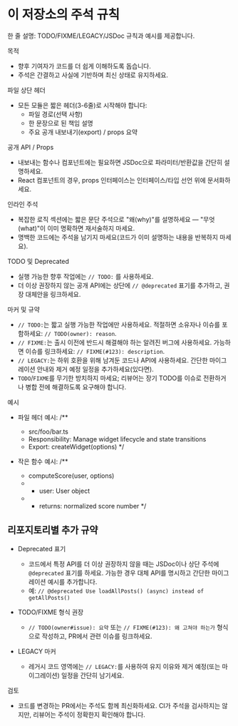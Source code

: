 # 이 저장소의 주석 규칙

한 줄 설명: TODO/FIXME/LEGACY/JSDoc 규칙과 예시를 제공합니다.

목적
- 향후 기여자가 코드를 더 쉽게 이해하도록 돕습니다.
- 주석은 간결하고 사실에 기반하며 최신 상태로 유지하세요.

파일 상단 헤더
- 모든 모듈은 짧은 헤더(3-6줄)로 시작해야 합니다:
  - 파일 경로(선택 사항)
  - 한 문장으로 된 책임 설명
  - 주요 공개 내보내기(export) / props 요약

공개 API / Props
- 내보내는 함수나 컴포넌트에는 필요하면 JSDoc으로 파라미터/반환값을 간단히 설명하세요.
- React 컴포넌트의 경우, props 인터페이스는 인터페이스/타입 선언 위에 문서화하세요.

인라인 주석
- 복잡한 로직 섹션에는 짧은 문단 주석으로 "왜(why)"를 설명하세요 — "무엇(what)"이 이미 명확하면 재서술하지 마세요.
- 명백한 코드에는 주석을 남기지 마세요(코드가 이미 설명하는 내용을 반복하지 마세요).

TODO 및 Deprecated
- 실행 가능한 향후 작업에는 `// TODO:` 를 사용하세요.
- 더 이상 권장하지 않는 공개 API에는 상단에 `// @deprecated` 표기를 추가하고, 권장 대체안을 링크하세요.
 
마커 및 규약
- `// TODO:`는 짧고 실행 가능한 작업에만 사용하세요. 적절하면 소유자나 이슈를 포함하세요: `// TODO(owner): reason`.
- `// FIXME:`는 출시 이전에 반드시 해결해야 하는 알려진 버그에 사용하세요. 가능하면 이슈를 링크하세요: `// FIXME(#123): description`.
- `// LEGACY:`는 하위 호환을 위해 남겨둔 코드나 API에 사용하세요. 간단한 마이그레이션 안내와 제거 예정 일정을 추가하세요(있다면).
- `TODO`/`FIXME`를 무기한 방치하지 마세요; 리뷰어는 장기 TODO를 이슈로 전환하거나 병합 전에 해결하도록 요구해야 합니다.

예시
- 파일 헤더 예시:
  /**
   * src/foo/bar.ts
   * Responsibility: Manage widget lifecycle and state transitions
   * Export: createWidget(options)
   */

- 작은 함수 예시:
  /**
   * computeScore(user, options)
   * - user: User object
   * - returns: normalized score number
   */

## 리포지토리별 추가 규약

- Deprecated 표기
  - 코드에서 특정 API를 더 이상 권장하지 않을 때는 JSDoc이나 상단 주석에 `@deprecated` 표기를 하세요. 가능한 경우 대체 API를 명시하고 간단한 마이그레이션 예시를 추가합니다.
  - 예: `// @deprecated Use loadAllPosts() (async) instead of getAllPosts()`

- TODO/FIXME 형식 권장
  - `// TODO(owner#issue): 요약` 또는 `// FIXME(#123): 왜 고쳐야 하는가` 형식으로 작성하고, PR에서 관련 이슈를 링크하세요.

- LEGACY 마커
  - 레거시 코드 영역에는 `// LEGACY:`를 사용하여 유지 이유와 제거 예정(또는 마이그레이션) 일정을 간단히 남기세요.

검토
- 코드를 변경하는 PR에서는 주석도 함께 최신화하세요. CI가 주석을 검사하지는 않지만, 리뷰어는 주석이 정확한지 확인해야 합니다.
